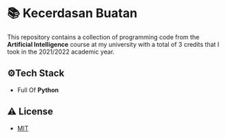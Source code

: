 # 📚 Kecerdasan Buatan

This repository contains a collection of programming code from the **Artificial Intelligence** course at my university with a total of 3 credits that I took in the 2021/2022 academic year.


## ⚙️Tech Stack

- Full Of **Python**


## ⚠️ License

- [MIT](https://choosealicense.com/licenses/mit/)
